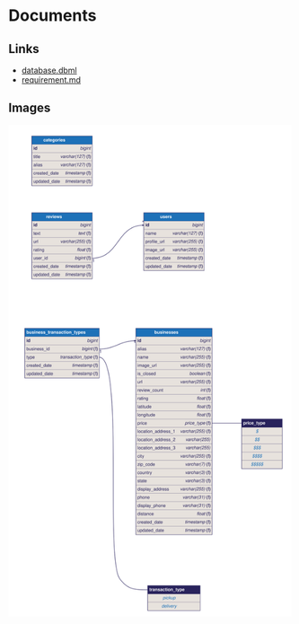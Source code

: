 # Documents

## Links

- [database.dbml](./database.dbml)
- [requirement.md](./requirement.md)

## Images

![Database ERD](./database.svg)

